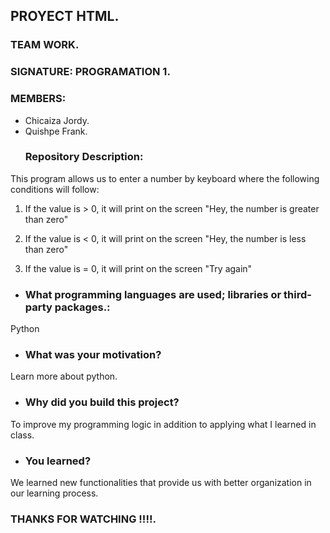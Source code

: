 ## PROYECT HTML.
### TEAM WORK.
### SIGNATURE: PROGRAMATION 1.
### MEMBERS:
- Chicaiza Jordy.
- Quishpe Frank.
  ### Repository Description:
This program allows us to enter a number by keyboard where the following conditions will follow:

1) If the value is > 0, it will print on the screen "Hey, the number is greater than zero"

2) If the value is < 0, it will print on the screen "Hey, the number is less than zero"

3) If the value is = 0, it will print on the screen "Try again"
   
-  ### What programming languages ​​are used; libraries or third-party packages.:
 Python
- ### What was your motivation?
Learn more about python.
- ### Why did you build this project?
To improve my programming logic in addition to applying what I learned in class.
- ### You learned?
We learned new functionalities that provide us with better organization in our learning process.


  ### THANKS FOR WATCHING !!!!.
